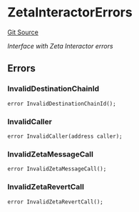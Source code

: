 # ZetaInteractorErrors
[Git Source](https://github.com/zeta-chain/protocol-contracts/blob/760564b6e2ea95b8954e5fd40389cee0cb168d35/contracts/evm/interfaces/ZetaInteractorErrors.sol)

*Interface with Zeta Interactor errors*


## Errors
### InvalidDestinationChainId

```solidity
error InvalidDestinationChainId();
```

### InvalidCaller

```solidity
error InvalidCaller(address caller);
```

### InvalidZetaMessageCall

```solidity
error InvalidZetaMessageCall();
```

### InvalidZetaRevertCall

```solidity
error InvalidZetaRevertCall();
```

